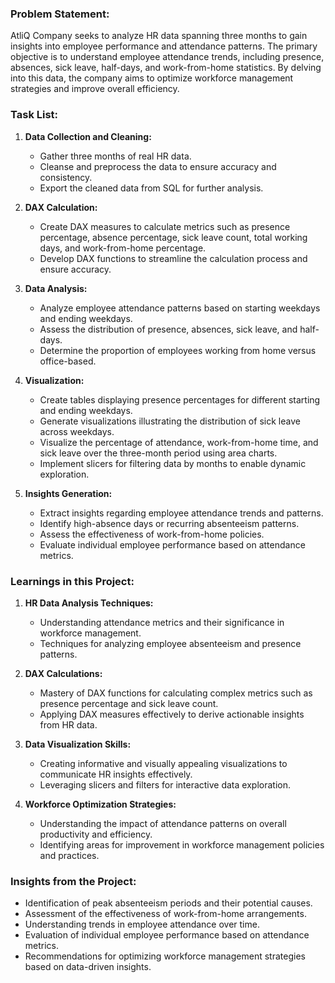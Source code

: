 ### Problem Statement:
AtliQ Company seeks to analyze HR data spanning three months to gain insights into employee performance and attendance patterns. The primary objective is to understand employee attendance trends, including presence, absences, sick leave, half-days, and work-from-home statistics. By delving into this data, the company aims to optimize workforce management strategies and improve overall efficiency.

### Task List:
1. **Data Collection and Cleaning:**
   - Gather three months of real HR data.
   - Cleanse and preprocess the data to ensure accuracy and consistency.
   - Export the cleaned data from SQL for further analysis.

2. **DAX Calculation:**
   - Create DAX measures to calculate metrics such as presence percentage, absence percentage, sick leave count, total working days, and work-from-home percentage.
   - Develop DAX functions to streamline the calculation process and ensure accuracy.

3. **Data Analysis:**
   - Analyze employee attendance patterns based on starting weekdays and ending weekdays.
   - Assess the distribution of presence, absences, sick leave, and half-days.
   - Determine the proportion of employees working from home versus office-based.

4. **Visualization:**
   - Create tables displaying presence percentages for different starting and ending weekdays.
   - Generate visualizations illustrating the distribution of sick leave across weekdays.
   - Visualize the percentage of attendance, work-from-home time, and sick leave over the three-month period using area charts.
   - Implement slicers for filtering data by months to enable dynamic exploration.

5. **Insights Generation:**
   - Extract insights regarding employee attendance trends and patterns.
   - Identify high-absence days or recurring absenteeism patterns.
   - Assess the effectiveness of work-from-home policies.
   - Evaluate individual employee performance based on attendance metrics.

### Learnings in this Project:
1. **HR Data Analysis Techniques:**
   - Understanding attendance metrics and their significance in workforce management.
   - Techniques for analyzing employee absenteeism and presence patterns.

2. **DAX Calculations:**
   - Mastery of DAX functions for calculating complex metrics such as presence percentage and sick leave count.
   - Applying DAX measures effectively to derive actionable insights from HR data.

3. **Data Visualization Skills:**
   - Creating informative and visually appealing visualizations to communicate HR insights effectively.
   - Leveraging slicers and filters for interactive data exploration.

4. **Workforce Optimization Strategies:**
   - Understanding the impact of attendance patterns on overall productivity and efficiency.
   - Identifying areas for improvement in workforce management policies and practices.

### Insights from the Project:
- Identification of peak absenteeism periods and their potential causes.
- Assessment of the effectiveness of work-from-home arrangements.
- Understanding trends in employee attendance over time.
- Evaluation of individual employee performance based on attendance metrics.
- Recommendations for optimizing workforce management strategies based on data-driven insights.

